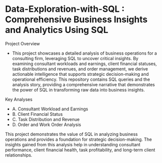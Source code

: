 # Data-Exploration-with-SQL : Comprehensive Business Insights and Analytics Using SQL

Project Overview
  
  - This project showcases a detailed analysis of business operations for a consulting firm, leveraging SQL to uncover critical insights. By examining consultant workloads and earnings, client financial statuses, task distributions and revenues, and order management, we derive actionable intelligence that supports strategic decision-making and operational efficiency. This repository contains SQL queries and the analysis story, providing a comprehensive narrative that demonstrates the power of SQL in transforming raw data into business insights.

Key Analyses
- A. Consultant Workload and Earnings
- B. Client Financial Status
- C. Task Distribution and Revenue
- D. Order and Work Order Analysis

This project demonstrates the value of SQL in analyzing business operations and provides a foundation for strategic decision-making. The insights gained from this analysis help in understanding consultant performance, client financial health, task profitability, and long-term client relationships. 
